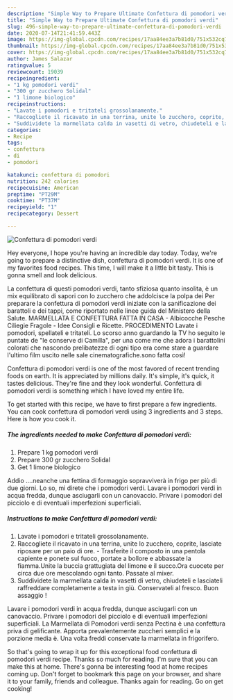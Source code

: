```yaml
---
description: "Simple Way to Prepare Ultimate Confettura di pomodori verdi"
title: "Simple Way to Prepare Ultimate Confettura di pomodori verdi"
slug: 496-simple-way-to-prepare-ultimate-confettura-di-pomodori-verdi
date: 2020-07-14T21:41:59.443Z
image: https://img-global.cpcdn.com/recipes/17aa84ee3a7b81d0/751x532cq70/confettura-di-pomodori-verdi-recipe-main-photo.jpg
thumbnail: https://img-global.cpcdn.com/recipes/17aa84ee3a7b81d0/751x532cq70/confettura-di-pomodori-verdi-recipe-main-photo.jpg
cover: https://img-global.cpcdn.com/recipes/17aa84ee3a7b81d0/751x532cq70/confettura-di-pomodori-verdi-recipe-main-photo.jpg
author: James Salazar
ratingvalue: 5
reviewcount: 19039
recipeingredient:
- "1 kg pomodori verdi"
- "300 gr zucchero Solidal"
- "1 limone biologico"
recipeinstructions:
- "Lavate i pomodori e tritateli grossolanamente."
- "Raccogliete il ricavato in una terrina, unite lo zucchero, coprite, lasciate riposare per un paio di ore.  Trasferite il composto in una pentola capiente e ponete sul fuoco, portate a bollore e abbassate la fiamma.Unite la buccia grattugiata del limone e il succo.Ora cuocete per circa due ore mescolando ogni tanto. Passate al mixer."
- "Suddividete la marmellata calda in vasetti di vetro, chiudeteli e lasciateli raffreddare completamente a testa in giù. Conservateli al fresco. Buon assaggio !"
categories:
- Recipe
tags:
- confettura
- di
- pomodori

katakunci: confettura di pomodori 
nutrition: 242 calories
recipecuisine: American
preptime: "PT29M"
cooktime: "PT37M"
recipeyield: "1"
recipecategory: Dessert

---
```



![Confettura di pomodori verdi](https://img-global.cpcdn.com/recipes/17aa84ee3a7b81d0/751x532cq70/confettura-di-pomodori-verdi-recipe-main-photo.jpg)

Hey everyone, I hope you're having an incredible day today. Today, we're going to prepare a distinctive dish, confettura di pomodori verdi. It is one of my favorites food recipes. This time, I will make it a little bit tasty. This is gonna smell and look delicious.

La confettura di questi pomodori verdi, tanto sfiziosa quanto insolita, è un mix equilibrato di sapori con lo zucchero che addolcisce la polpa dei Per preparare la confettura di pomodori verdi iniziate con la sanificazione dei barattoli e dei tappi, come riportato nelle linee guida del Ministero della Salute. MARMELLATA E CONFETTURA FATTA IN CASA - Albicocche Pesche Ciliegie Fragole - Idee Consigli e Ricette. PROCEDIMENTO Lavate i pomodori, spellateli e tritateli. Lo scorso anno guardando la TV ho seguito le puntate de &#34;le conserve di Camilla&#34;, per una come me che adora i barattolini colorati che nascondo prelibatezze di ogni tipo era come stare a guardare l&#39;ultimo film uscito nelle sale cinematografiche.sono fatta così!

Confettura di pomodori verdi is one of the most favored of recent trending foods on earth. It is appreciated by millions daily. It's simple, it's quick, it tastes delicious. They're fine and they look wonderful. Confettura di pomodori verdi is something which I have loved my entire life.


To get started with this recipe, we have to first prepare a few ingredients. You can cook confettura di pomodori verdi using 3 ingredients and 3 steps. Here is how you cook it.

<!--inarticleads1-->

##### The ingredients needed to make Confettura di pomodori verdi:

1. Prepare 1 kg pomodori verdi
1. Prepare 300 gr zucchero Solidal
1. Get 1 limone biologico


Addio ….neanche una fettina di formaggio sopravviverà in frigo per più di due giorni. Lo so, mi direte che i pomodori verdi. Lavare i pomodori verdi in acqua fredda, dunque asciugarli con un canovaccio. Privare i pomodori del picciolo e di eventuali imperfezioni superficiali. 

<!--inarticleads2-->

##### Instructions to make Confettura di pomodori verdi:

1. Lavate i pomodori e tritateli grossolanamente.
1. Raccogliete il ricavato in una terrina, unite lo zucchero, coprite, lasciate riposare per un paio di ore.  - Trasferite il composto in una pentola capiente e ponete sul fuoco, portate a bollore e abbassate la fiamma.Unite la buccia grattugiata del limone e il succo.Ora cuocete per circa due ore mescolando ogni tanto. Passate al mixer.
1. Suddividete la marmellata calda in vasetti di vetro, chiudeteli e lasciateli raffreddare completamente a testa in giù. Conservateli al fresco. Buon assaggio !


Lavare i pomodori verdi in acqua fredda, dunque asciugarli con un canovaccio. Privare i pomodori del picciolo e di eventuali imperfezioni superficiali. La Marmellata di Pomodori verdi senza Pectina è una confettura priva di gelificante. Apporta prevalentemente zuccheri semplici e la porzione media è. Una volta freddi conservate la marmellata in frigorifero. 

So that's going to wrap it up for this exceptional food confettura di pomodori verdi recipe. Thanks so much for reading. I'm sure that you can make this at home. There's gonna be interesting food at home recipes coming up. Don't forget to bookmark this page on your browser, and share it to your family, friends and colleague. Thanks again for reading. Go on get cooking!
